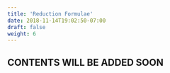 ```yaml
---
title: 'Reduction Formulae'
date: 2018-11-14T19:02:50-07:00
draft: false
weight: 6
---
```

## CONTENTS WILL BE ADDED SOON

